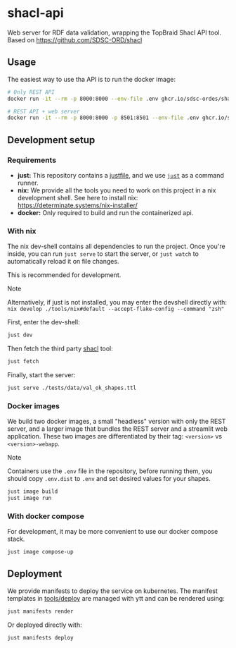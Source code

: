 # shacl-api

Web server for RDF data validation, wrapping the TopBraid Shacl API tool. 
Based on https://github.com/SDSC-ORD/shacl

## Usage

The easiest way to use tha API is to run the docker image:

```bash
# Only REST API
docker run -it --rm -p 8000:8000 --env-file .env ghcr.io/sdsc-ordes/shacl-api:latest 

# REST API + web server
docker run -it --rm -p 8000:8000 -p 8501:8501 --env-file .env ghcr.io/sdsc-ordes/shacl-api:latest-webapp
```

## Development setup

### Requirements

* **just:** This repository contains a [justfile](./justfile), and we use [`just`](https://github.com/casey/just) as a command runner.
* **nix:** We provide all the tools you need to work on this project in a nix development shell. See here to install nix: https://determinate.systems/nix-installer/
* **docker:** Only required to build and run the containerized api.

### With nix

The nix dev-shell contains all dependencies to run the project. Once you're inside, you can run `just serve` to start the server, or `just watch` to automatically reload it on file changes.

This is recommended for development.

> [!NOTE]
> Alternatively, if just is not installed, you may enter the devshell directly with:
> `nix develop ./tools/nix#default --accept-flake-config --command "zsh"`

First, enter the dev-shell:

```bash
just dev
```

Then fetch the third party [shacl](https://github.com/topquadrant/shacl) tool:

```bash
just fetch
```

Finally, start the server:

```bash
just serve ./tests/data/val_ok_shapes.ttl
```

### Docker images

We build two docker images, a small "headless" version with only the REST server, and a larger image that bundles the REST server and a streamlit web application. These two images are differentiated by their tag: `<version>` vs `<version>-webapp`.


> [!NOTE]
> Containers use the `.env` file in the repository, before running them, you should copy `.env.dist` to `.env` and set desired values for your shapes.

```bash
just image build
just image run
```

### With docker compose

For development, it may be more convenient to use our docker compose stack.

```bash
just image compose-up
```

## Deployment

We provide manifests to deploy the service on kubernetes.
The manifest templates in [tools/deploy](tools/deploy) are managed with ytt and can be rendered using:

```bash
just manifests render
```

Or deployed directly with:

```bash
just manifests deploy
```
